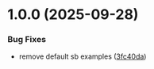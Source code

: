 # 1.0.0 (2025-09-28)


### Bug Fixes

* remove default sb examples ([3fc40da](https://github.com/stevewarner/ui-kit/commit/3fc40daa86fd7f8f4b6f0c10cc6c2f8c5e89d2b4))
